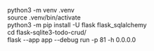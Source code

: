 python3 -m venv .venv  
source .venv/bin/activate  
python3 -m pip install -U flask  flask_sqlalchemy  
cd flask-sqlite3-todo-crud/  
flask --app app --debug run -p 81 -h 0.0.0.0
